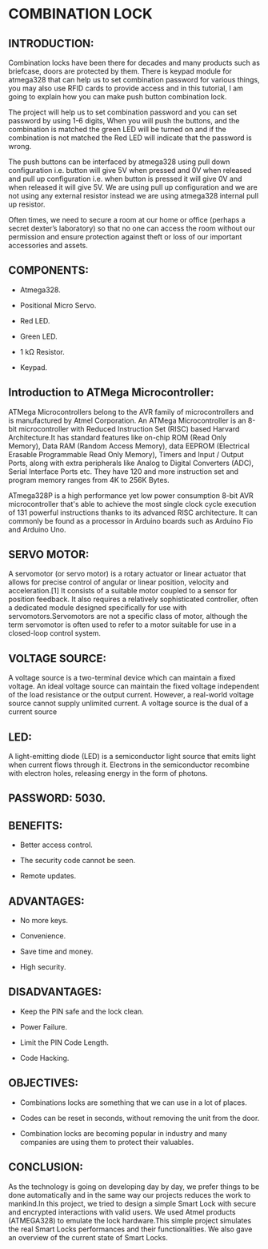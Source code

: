 # **COMBINATION LOCK**

## INTRODUCTION:

Combination locks have been there for decades and many products such as briefcase, doors are protected by them. There is keypad module for atmega328 that can help us to set combination password for various things, you may also use RFID cards to provide access and in this tutorial, I am going to explain how you can make push button combination lock.

The project will help us to set combination password and you can set password by using 1-6 digits, When you will push the buttons, and the combination is matched the green LED will be turned on and if the combination is not matched the Red LED will indicate that the password is wrong.

The push buttons can be interfaced by atmega328 using pull down configuration i.e. button will give 5V when pressed and 0V when released and pull up configuration i.e. when button is pressed it will give 0V and when released it will give 5V. We are using pull up configuration and we are not using any external resistor instead we are using atmega328 internal pull up resistor.

Often times, we need to secure a room at our home or office (perhaps a secret dexter’s laboratory) so that no one can access the room without our permission and ensure protection against theft or loss of our important accessories and assets.


## COMPONENTS:

* Atmega328.

* Positional Micro Servo.

* Red LED.

* Green LED.

* 1 kΩ Resistor.

* Keypad.


## Introduction to ATMega Microcontroller:

ATMega Microcontrollers belong to the AVR family of microcontrollers and is manufactured by Atmel Corporation. An ATMega Microcontroller is an 8-bit microcontroller with Reduced Instruction Set (RISC) based Harvard Architecture.It has standard features like on-chip ROM (Read Only Memory), Data RAM (Random Access Memory), data EEPROM (Electrical Erasable Programmable Read Only Memory), Timers and Input / Output Ports, along with extra peripherals like Analog to Digital Converters (ADC), Serial Interface Ports etc. They have 120 and more instruction set and program memory ranges from 4K to 256K Bytes.

ATmega328P is a high performance yet low power consumption 8-bit AVR microcontroller that's able to achieve the most single clock cycle execution of 131 powerful instructions thanks to its advanced RISC architecture. It can commonly be found as a processor in Arduino boards such as Arduino Fio and Arduino Uno.


## SERVO MOTOR:

A servomotor (or servo motor) is a rotary actuator or linear actuator that allows for precise control of angular or linear position, velocity and acceleration.[1] It consists of a suitable motor coupled to a sensor for position feedback. It also requires a relatively sophisticated controller, often a dedicated module designed specifically for use with servomotors.Servomotors are not a specific class of motor, although the term servomotor is often used to refer to a motor suitable for use in a closed-loop control system.


## VOLTAGE SOURCE:

A voltage source is a two-terminal device which can maintain a fixed voltage. An ideal voltage source can maintain the fixed voltage independent of the load resistance or the output current. However, a real-world voltage source cannot supply unlimited current. A voltage source is the dual of a current source


## LED:

A light-emitting diode (LED) is a semiconductor light source that emits light when current flows through it. Electrons in the semiconductor recombine with electron holes, releasing energy in the form of photons.


## PASSWORD: 5030.

## BENEFITS:

* Better access control.

* The security code cannot be seen.

* Remote updates.


## ADVANTAGES:

* No more keys.

* Convenience.

* Save time and money.

* High security.


## DISADVANTAGES:

* Keep the PIN safe and the lock clean.

* Power Failure.

* Limit the PIN Code Length.

* Code Hacking. 


## OBJECTIVES:

* Combinations locks are something that we can use in a lot of places.

* Codes can be reset in seconds, without removing the unit from the door.

* Combination locks are becoming popular in industry and many companies are using them to protect their valuables. 


## CONCLUSION:

As the technology is going on developing day by day, we prefer things to be done automatically and in the same way our projects reduces the work to mankind.In this project, we tried to design a simple Smart Lock with secure and encrypted interactions with valid users. We used Atmel products (ATMEGA328) to emulate the lock hardware.This simple project simulates the real Smart Locks performances and their functionalities. We also gave an overview of the current state of Smart Locks.













